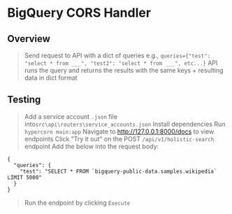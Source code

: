 # BigQuery CORS Handler
## Overview
> Send request to API with a dict of queries
>   e.g., `queries={"test": "select * from ___", "test2": "select * from ___", etc...}`
> API runs the query and returns the results with the same keys + resulting data in dict format
## Testing
> Add a service account `.json` file into`src\api\routers\service_accounts.json`
> Install dependencies
> Run `hypercorn main:app`
> Navigate to http://127.0.0.1:8000/docs to view endpoints
> Click "Try it out" on the POST `/api/v1/holistic-search` endpoint
> Add the below into the request body:
```
{
  "queries": {
    "test": "SELECT * FROM `bigquery-public-data.samples.wikipedia` LIMIT 5000"
  }
}
```
> Run the endpoint by clicking `Execute`
